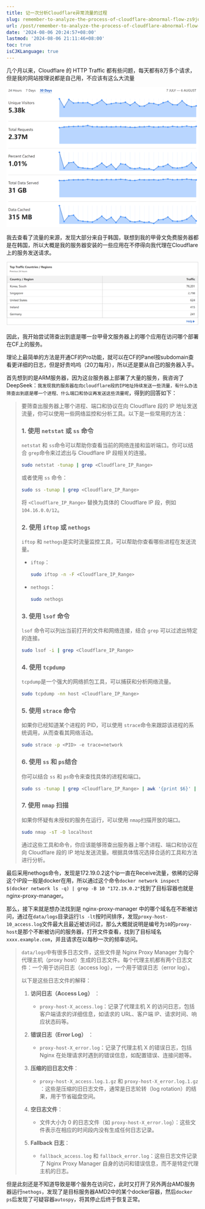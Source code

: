 ```yaml
---
title: 记一次分析Cloudflare异常流量的过程
slug: remember-to-analyze-the-process-of-cloudflare-abnormal-flow-zs9joq
url: /post/remember-to-analyze-the-process-of-cloudflare-abnormal-flow-zs9joq.html
date: '2024-08-06 20:24:57+08:00'
lastmod: '2024-08-06 21:11:46+08:00'
toc: true
isCJKLanguage: true
---
```




几个月以来，Cloudflare 的 HTTP Traffic 都有些问题，每天都有8万多个请求，但是我的网站按理说都是自己用，不应该有这么大流量

​![image](https://raw.githubusercontent.com/cesaryuan/hugo-blog2/main/static/imgsimage-20240806203012-29es6y3.png)​

我去查看了流量的来源，发现大部分来自于韩国，联想到我的甲骨文免费服务器都是在韩国，所以大概是我的服务器安装的一些应用在不停得向我代理在Cloudflare上的服务发送请求。

​![image](https://raw.githubusercontent.com/cesaryuan/hugo-blog2/main/static/imgsimage-20240806204440-a9tuxcn.png)​

因此，我开始尝试筛查出到底是哪一台甲骨文服务器上的哪个应用在访问哪个部署在CF上的服务。

理论上最简单的方法是开通CF的Pro功能，就可以在CF的Panel按subdomain查看更详细的日志，但是好贵呜呜（20刀每月），所以还是要从自己的服务器入手。

首先想到的是ARM服务器，因为这台服务器上部署了大量的服务，我咨询了DeepSeek：`我发现我的服务器在向cloudflare段的IP地址持续发送一些流量，有什么办法筛查出到底是哪一个进程、什么端口和协议再发送这些流量呢`​，得到的回答如下：

> 要筛查出服务器上哪个进程、端口和协议在向 Cloudflare 段的 IP 地址发送流量，你可以使用一些网络监控和分析工具。以下是一些常用的方法：
>
> ### 1. 使用 `netstat`​ 或 `ss`​ 命令
>
> ​`netstat`​ 和 `ss`​ 命令可以帮助你查看当前的网络连接和监听端口。你可以结合 `grep`​ 命令来过滤出与 Cloudflare IP 段相关的连接。
>
> ```bash
> sudo netstat -tunap | grep <Cloudflare_IP_Range>
> ```
>
> 或者使用 `ss`​ 命令：
>
> ```bash
> sudo ss -tunap | grep <Cloudflare_IP_Range>
> ```
>
> 将 `<Cloudflare_IP_Range>`​ 替换为具体的 Cloudflare IP 段，例如 `104.16.0.0/12`​。
>
> ### 2. 使用 `iftop`​ 或 `nethogs`​
>
> ​`iftop`​ 和 `nethogs`​ 是实时流量监控工具，可以帮助你查看哪些进程在发送流量。
>
> * ​`iftop`​：
>
>   ```bash
>   sudo iftop -n -F <Cloudflare_IP_Range>
>   ```
> * ​`nethogs`​：
>
>   ```bash
>   sudo nethogs
>   ```
>
> ### 3. 使用 `lsof`​ 命令
>
> ​`lsof`​ 命令可以列出当前打开的文件和网络连接，结合 `grep`​ 可以过滤出特定的连接。
>
> ```bash
> sudo lsof -i | grep <Cloudflare_IP_Range>
> ```
>
> ### 4. 使用 `tcpdump`​
>
> ​`tcpdump`​ 是一个强大的网络抓包工具，可以捕获和分析网络流量。
>
> ```bash
> sudo tcpdump -nn host <Cloudflare_IP_Range>
> ```
>
> ### 5. 使用 `strace`​ 命令
>
> 如果你已经知道某个进程的 PID，可以使用 `strace`​ 命令来跟踪该进程的系统调用，从而查看其网络活动。
>
> ```bash
> sudo strace -p <PID> -e trace=network
> ```
>
> ### 6. 使用 `ss`​ 和 `ps`​ 结合
>
> 你可以结合 `ss`​ 和 `ps`​ 命令来查找具体的进程和端口。
>
> ```bash
> sudo ss -tunap | grep <Cloudflare_IP_Range> | awk '{print $6}' | cut -d':' -f2 | xargs -I {} ps -p {} -o pid,cmd
> ```
>
> ### 7. 使用 `nmap`​ 扫描
>
> 如果你怀疑有未授权的服务在运行，可以使用 `nmap`​ 扫描开放的端口。
>
> ```bash
> sudo nmap -sT -O localhost
> ```
>
> 通过这些工具和命令，你应该能够筛查出服务器上哪个进程、端口和协议在向 Cloudflare 段的 IP 地址发送流量。根据具体情况选择合适的工具和方法进行分析。

最后采用nethogs命令，发现是172.19.0.2这个ip一直在Receive流量，依稀的记得这个IP段一般是docker在用，所以通过这个命令`docker network inspect $(docker network ls -q) | grep -B 10 "172.19.0.2"`​找到了目标容器也就是 nginx-proxy-manager。

那么，接下来就是想办法找到是 nginx-proxy-manager 中的哪个域名在不断被访问，通过在`data/logs`​目录运行`ls -lt`​按时间排序，发现`proxy-host-10_access.log`​文件最大且最近被访问过，那么大概就说明是编号为`10`​的`proxy-host`​是那个不断被访问的服务器，打开文件查看，找到了目标域名`xxxx.example.com`​，并且请求在以每秒一次的频率访问。

> ​`data/logs`​中有很多日志文件，这些文件是 Nginx Proxy Manager 为每个代理主机（proxy host）生成的日志文件。每个代理主机都有两个日志文件：一个用于访问日志（access log），一个用于错误日志（error log）。
>
> 以下是这些日志文件的解释：
>
> 1. **访问日志（Access Log）** ：
>
>     * ​`proxy-host-X_access.log`​：记录了代理主机 X 的访问日志，包括客户端请求的详细信息，如请求的 URL、客户端 IP、请求时间、响应状态码等。
> 2. **错误日志（Error Log）** ：
>
>     * ​`proxy-host-X_error.log`​：记录了代理主机 X 的错误日志，包括 Nginx 在处理请求时遇到的错误信息，如配置错误、连接问题等。
> 3. **压缩的旧日志文件**：
>
>     * ​`proxy-host-X_access.log.1.gz`​ 和 `proxy-host-X_error.log.1.gz`​：这些是压缩的旧日志文件，通常是日志轮转（log rotation）的结果，用于节省磁盘空间。
> 4. **空日志文件**：
>
>     * 文件大小为 0 的日志文件（如 `proxy-host-X_error.log`​）：这些文件表示在相应的时间段内没有生成任何日志记录。
> 5. **Fallback 日志**：
>
>     * ​`fallback_access.log`​ 和 `fallback_error.log`​：这些日志文件记录了 Nginx Proxy Manager 自身的访问和错误信息，而不是特定代理主机的日志。

但是此刻还是不知道导致是哪个服务在访问它，此时又打开了另外两台AMD服务器运行`nethogs`​，发现了是目标服务器AMD2中的某个docker容器，然后`docker ps`​后发现了可疑容器`autospy`​，将其停止后终于恢复正常。
